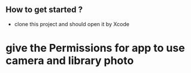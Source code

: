 ## How to get started ?
- clone this project and should open it by Xcode

# give the Permissions for app to use camera and library photo

